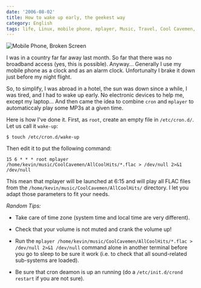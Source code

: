 ```yaml
---
date: '2006-08-02'
title: How to wake up early, the geekest way
category: English
tags: life, Linux, mobile phone, mplayer, Music, Travel, Cool Cavemen, cron, datetime
---
```


![Mobile Phone, Broken Screen]({attach}pict4644.jpg)

I was in a country far far away last month. So far that there was no broadband access (yes, this is possible). Anyway... Generally I use my mobile phone as a clock and as an alarm clock. Unfortunalty I brake it down just before my night flight.

So, to simplify, I was abroad in a hotel, the sun was down since a while, I was tired, and I had to wake up early. No electronic devices to help me, except my laptop... And then came the idea to combine `cron` and `mplayer` to automaticcaly play some MP3s at a given time.

Here is how I've done it. First, as `root`, create an empty file in `/etc/cron.d/`. Let us call it `wake-up`:

```shell-session
$ touch /etc/cron.d/wake-up
```

Then edit it to put the following command:

```text
15 6 * * * root mplayer /home/kevin/music/CoolCavemen/AllCoolHits/*.flac > /dev/null 2>&1 /dev/null
```

This mean that mplayer will be launched at 6:15 and will play all FLAC files from the `/home/kevin/music/CoolCavemen/AllCoolHits/` directory. I let you adapt those parameters to fit your needs.

_Random Tips:_

- Take care of time zone (system time and local time are very different).

- Check that your volume is not muted and crank the volume up!

- Run the `mplayer /home/kevin/music/CoolCavemen/AllCoolHits/*.flac > /dev/null 2>&1 /dev/null` command alone in another terminal before you go to sleep to be sure it work (i.e. to check that all sound-related sub-systems are loaded).

- Be sure that cron deamon is up an running (do a `/etc/init.d/crond restart` if you are not sure).
